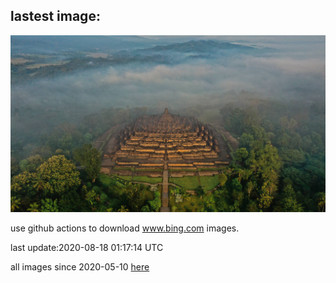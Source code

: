 ## lastest image:
![](images/BorobudurTemple.jpg)

use github actions to download www.bing.com images.

last update:2020-08-18 01:17:14 UTC

all images since 2020-05-10 [here](https://github.com/counter2015/bing-daily-images/tree/master/images) 
